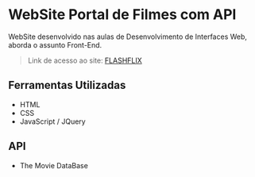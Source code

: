 # WebSite Portal de Filmes com API
WebSite desenvolvido nas aulas de Desenvolvimento de Interfaces Web, aborda o assunto Front-End.
> Link de acesso ao site: [FLASHFLIX](https://brunofaria27.github.io/portal-de-filmes-com-api/)

## Ferramentas Utilizadas
- HTML
- CSS
- JavaScript / JQuery

## API
- The Movie DataBase

